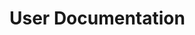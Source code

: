 # User Documentation

<!inputFile|path=chapters/basics/index.md!>

<!inputFile|path=chapters/advanced/index.md!>

<!inputFile|path=chapters/debugger-driven-development/index.md!>